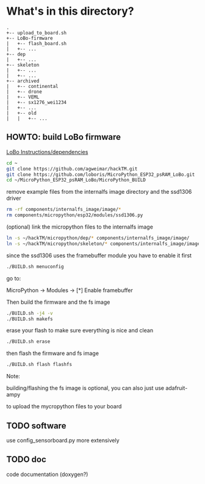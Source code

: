 # What's in this directory?

```
.
+-- upload_to_board.sh 
+-- LoBo-firmware
|   +-- flash_board.sh
|   +-- ...
+-- dep
|   +-- ...
+-- skeleton
|   +-- ...
|   +-- ...
+-- archived
|   +-- continental
|   +-- drone
|   +-- VEML
|   +-- sx1276_wei1234
|   +-- ...
|   +-- old
|   |   +-- ...
```

## HOWTO: build LoBo firmware

[LoBo Instructions/dependencies](https://github.com/loboris/MicroPython_ESP32_psRAM_LoBo/wiki/build)

```bash
cd ~
git clone https://github.com/agweimar/hackTM.git
git clone https://github.com/loboris/MicroPython_ESP32_psRAM_LoBo.git
cd ~/MicroPython_ESP32_psRAM_LoBo/MicroPython_BUILD
```
remove example files from the internalfs image directory and the ssd1306 driver
```bash
rm -rf components/internalfs_image/image/*
rm components/micropython/esp32/modules/ssd1306.py
```
(optional) link the micropython files to the internalfs image
```bash
ln -s ~/hackTM/micropython/dep/* components/internalfs_image/image/
ln -s ~/hackTM/micropython/skeleton/* components/internalfs_image/image/
```
since the ssd1306 uses the framebuffer module you have to enable it first
```bash
./BUILD.sh menuconfig
```
go to:

MicroPython -> Modules -> [\*] Enable framebuffer 

Then build the firmware and the fs image

```bash
./BUILD.sh -j4 -v 
./BUILD.sh makefs
```

erase your flash to make sure everything is nice and clean

```bash
./BUILD.sh erase
```
then flash the firmware and fs image

```bash
./BUILD.sh flash flashfs
```

Note:

building/flashing the fs image is optional, you can also just use adafruit-ampy

to upload the mycropython files to your board

## TODO software

use config_sensorboard.py more extensively

## TODO doc

code documentation (doxygen?)

